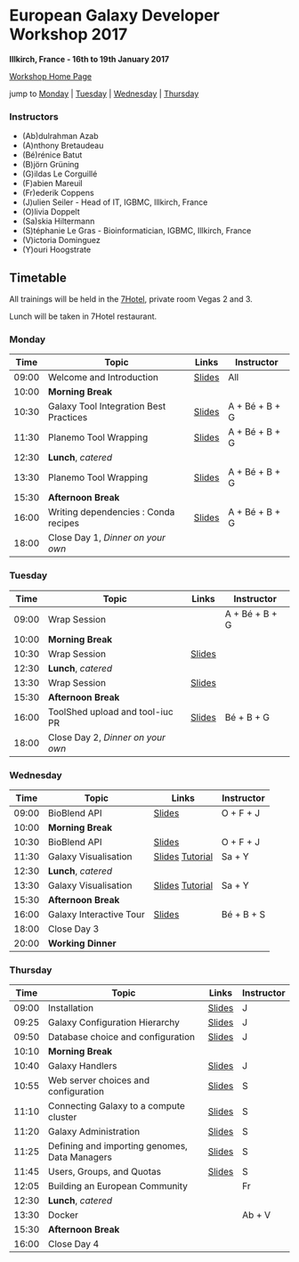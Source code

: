 # European Galaxy Developer Workshop 2017

**Illkirch, France - 16th to 19th January 2017**

[Workshop Home Page](http://www.france-bioinformatique.fr/fr/evenements/EGDW2017)

jump to [Monday](#monday) | [Tuesday](#tuesday) | [Wednesday](#wednesday) | [Thursday](#thursday)

### Instructors

* (Ab)dulrahman Azab
* (A)nthony Bretaudeau
* (Bé)rénice Batut
* (B)jörn Grüning
* (G)ildas Le Corguillé
* (F)abien Mareuil
* (Fr)ederik Coppens
* (J)ulien Seiler - Head of IT, IGBMC, Illkirch, France
* (O)livia Doppelt
* (Sa)skia Hiltermann
* (S)téphanie Le Gras - Bioinformatician, IGBMC, Illkirch, France
* (V)ictoria Dominguez
* (Y)ouri Hoogstrate

## Timetable

All trainings will be held in the [7Hotel](http://7hotel.fr/en/), private room Vegas 2 and 3.

Lunch will be taken in 7Hotel restaurant.

### Monday

| **Time** | **Topic** | **Links** | **Instructor** |
| -------- | --------- | --------- | ----------- |
| 09:00 | Welcome and Introduction | [Slides](https://igbmc.github.io/egdw2017/day1/introduction.pdf) | All |
| 10:00 | **Morning Break** |  |  |
| 10:30 | Galaxy Tool Integration Best Practices | [Slides](http://galaxyproject.github.io/training-material/Dev-Corner/slides/tool_integration.html) | A + Bé + B + G |
| 11:30 | Planemo Tool Wrapping | [Slides](http://galaxyproject.github.io/training-material/Dev-Corner/slides/tool_integration.html) | A + Bé + B + G |
| 12:30 | **Lunch**, *catered* | | |
| 13:30 | Planemo Tool Wrapping | [Slides](http://galaxyproject.github.io/training-material/Dev-Corner/slides/tool_integration.html) | A + Bé + B + G |
| 15:30 | **Afternoon Break** | | |
| 16:00 | Writing dependencies : Conda recipes | [Slides](http://galaxyproject.github.io/training-material/Dev-Corner/slides/tool_integration.html) | A + Bé + B + G |
| 18:00 | Close Day 1, *Dinner on your own* |  |  |

### Tuesday

| **Time** | **Topic** | **Links** | **Instructor** |
| -------- | --------- | --------- | ----------- |
| 09:00 | Wrap Session |  | A + Bé + B + G |
| 10:00 | **Morning Break** |  |  |
| 10:30 | Wrap Session | [Slides](https://github.com/galaxyproject/training-material/tree/master/Dev-Corner) |  |
| 12:30 | **Lunch**, *catered* | | |
| 13:30 | Wrap Session | [Slides](https://github.com/galaxyproject/training-material/tree/master/Dev-Corner) | |
| 15:30 | **Afternoon Break** | | |
| 16:00 | ToolShed upload and tool-iuc PR | [Slides](https://igbmc.github.io/egdw2017/day2/toolshed/index.html) | Bé + B + G |
| 18:00 | Close Day 2, *Dinner on your own* |  |  |

### Wednesday

| **Time** | **Topic** | **Links** | **Instructor** |
| -------- | --------- | --------- | ----------- |
| 09:00 | BioBlend API | [Slides](http://galaxyproject.github.io/training-material/Dev-Corner/slides/bioblend_api.html) | O + F + J |
| 10:00 | **Morning Break** |  |  |
| 10:30 | BioBlend API | [Slides](http://galaxyproject.github.io/training-material/Dev-Corner/slides/bioblend_api.html) | O + F + J |
| 11:30 | Galaxy Visualisation | [Slides](http://galaxyproject.github.io/training-material/Dev-Corner/slides/visualizations.html) [Tutorial](http://galaxyproject.github.io/training-material/Dev-Corner/tutorials/visualizations) | Sa + Y |
| 12:30 | **Lunch**, *catered* | | |
| 13:30 | Galaxy Visualisation | [Slides](http://galaxyproject.github.io/training-material/Dev-Corner/slides/visualizations.html) [Tutorial](http://galaxyproject.github.io/training-material/Dev-Corner/tutorials/visualizations) | Sa + Y |
| 15:30 | **Afternoon Break** | | |
| 16:00 | Galaxy Interactive Tour | [Slides](http://galaxyproject.github.io/training-material/Dev-Corner/slides/interactive_tour.html) | Bé + B + S |
| 18:00 | Close Day 3 |  |  |
| 20:00 | **Working Dinner** |  |  |

### Thursday

| **Time** | **Topic** | **Links** | **Instructor** |
| -------- | --------- | --------- | ----------- |
| 09:00 | Installation | [Slides](https://igbmc.github.io/egdw2017/day4/admin/00-installation/index.html) | J |
| 09:25 | Galaxy Configuration Hierarchy | [Slides](https://igbmc.github.io/egdw2017/day4/admin/01-configuration-hierarchy/index.html) | J |
| 09:50 | Database choice and configuration | [Slides](https://igbmc.github.io/egdw2017/day4/admin/02-database/index.html) | J |
| 10:10 | **Morning Break** |  |  |
| 10:40 | Galaxy Handlers | [Slides](https://igbmc.github.io/egdw2017/day4/admin/03-handlers/index.html) | J |
| 10:55 | Web server choices and configuration | [Slides](https://igbmc.github.io/egdw2017/day4/admin/04-web-server/index.html) | S |
| 11:10 | Connecting Galaxy to a compute cluster | [Slides](https://igbmc.github.io/egdw2017/day4/admin/05-compute-cluster/index.html) | S |
| 11:20 | Galaxy Administration | [Slides](https://igbmc.github.io/egdw2017/day4/admin/06-admin/index.html) | S |
| 11:25 | Defining and importing genomes, Data Managers | [Slides](https://igbmc.github.io/egdw2017/day4/admin/07-genomes-datamanagers/index.html) | S |
| 11:45 | Users, Groups, and Quotas | [Slides](https://igbmc.github.io/egdw2017/day4/admin/08-quota-users-groups/index.html) | S |
| 12:05 | Building an European Community |  | Fr |
| 12:30 | **Lunch**, *catered* | | |
| 13:30 | Docker |  | Ab + V |
| 15:30 | **Afternoon Break** | | |
| 16:00 | Close Day 4 |  |  |
